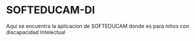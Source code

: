 # SOFTEDUCAM-DI
Aqui se encuentra la aplicacion de SOFTEDUCAM donde es para niños con discapacidad Intelectual
